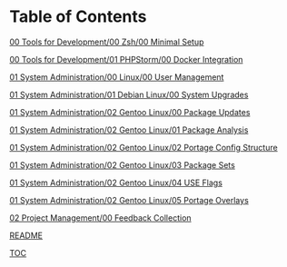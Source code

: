 # Table of Contents

[00 Tools for Development/00 Zsh/00 Minimal Setup]()

[00 Tools for Development/01 PHPStorm/00 Docker Integration]()

[01 System Administration/00 Linux/00 User Management]()

[01 System Administration/01 Debian Linux/00 System Upgrades]()

[01 System Administration/02 Gentoo Linux/00 Package Updates]()

[01 System Administration/02 Gentoo Linux/01 Package Analysis]()

[01 System Administration/02 Gentoo Linux/02 Portage Config Structure]()

[01 System Administration/02 Gentoo Linux/03 Package Sets]()

[01 System Administration/02 Gentoo Linux/04 USE Flags]()

[01 System Administration/02 Gentoo Linux/05 Portage Overlays]()

[02 Project Management/00 Feedback Collection]()

[README]()

[TOC]()

